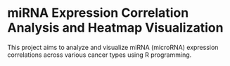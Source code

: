 # miRNA Expression Correlation Analysis and Heatmap Visualization
This project aims to analyze and visualize miRNA (microRNA) expression correlations across various cancer types using R programming.

